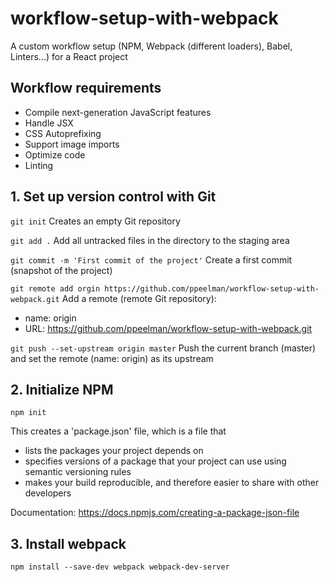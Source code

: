 # workflow-setup-with-webpack
A custom workflow setup (NPM, Webpack (different loaders), Babel, Linters...) for a React project

## Workflow requirements
* Compile next-generation JavaScript features
* Handle JSX
* CSS Autoprefixing
* Support image imports
* Optimize code
* Linting

## 1. Set up version control with Git
`git init`
Creates an empty Git repository

`git add .`
Add all untracked files in the directory to the staging area

`git commit -m 'First commit of the project'`
Create a first commit (snapshot of the project)

`git remote add orgin https://github.com/ppeelman/workflow-setup-with-webpack.git`
Add a remote (remote Git repository):
* name: origin
* URL: https://github.com/ppeelman/workflow-setup-with-webpack.git

`git push --set-upstream origin master`
Push the current branch (master) and set the remote (name: origin) as its upstream


## 2. Initialize NPM
`npm init`

This creates a 'package.json' file, which is a file that

* lists the packages your project depends on
* specifies versions of a package that your project can use using semantic versioning rules
* makes your build reproducible, and therefore easier to share with other developers

Documentation: https://docs.npmjs.com/creating-a-package-json-file

## 3. Install webpack
`npm install --save-dev webpack webpack-dev-server`
